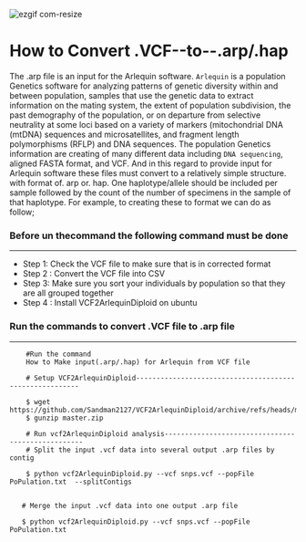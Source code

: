 ![ezgif com-resize](https://github.com/Bigardcode/Convert--.VCF--to--.arp/assets/84800557/ff5ca5b7-a1a1-4478-98ab-8cd765669b48)



# How to Convert .VCF--to--.arp/.hap 

The .arp file is an input for the Arlequin software. `Arlequin` is a population Genetics software for analyzing patterns of genetic diversity within and between population, samples that use the genetic data to extract information on the mating system, the extent of population subdivision, the past demography of the population, or on departure from selective neutrality at some loci based on a variety of markers (mitochondrial DNA (mtDNA) sequences and microsatellites, and fragment length polymorphisms (RFLP) and DNA sequences. The population Genetics information are creating of many different data including `DNA sequencing`, aligned FASTA format, and VCF. And in this regard to provide input for Arlequin software these files must convert to a relatively simple structure. with format of. arp or. hap. One haplotype/allele should be included per sample followed by the count of the number of specimens in the sample of that haplotype. For example, to creating these to format we can do as follow; 

### Before un thecommand the following command must be done 
----

- Step 1: Check the VCF file to make sure that is in corrected format
- Step 2 : Convert the VCF file into CSV
- Step 3: Make sure you sort your individuals by population so that they are all grouped together
- Step 4 : Install VCF2ArlequinDiploid on ubuntu 

### Run the commands to convert .VCF file to .arp file
----

        #Run the command
        How to Make input(.arp/.hap) for Arlequin from VCF file 

        # Setup VCF2ArlequinDiploid--------------------------------------------------------

        $ wget https://github.com/Sandman2127/VCF2ArlequinDiploid/archive/refs/heads/master.zip
        $ gunzip master.zip

        # Run vcf2ArlequinDiploid analysis--------------------------------------------------
        # Split the input .vcf data into several output .arp files by contig

        $ python vcf2ArlequinDiploid.py --vcf snps.vcf --popFile PoPulation.txt  --splitContigs


       # Merge the input .vcf data into one output .arp file

       $ python vcf2ArlequinDiploid.py --vcf snps.vcf --popFile PoPulation.txt

